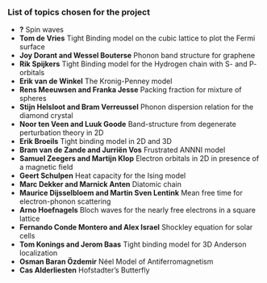 ### List of topics chosen for the project

* __?__ Spin waves
* __Tom de Vries__ Tight Binding model on the cubic lattice to plot the Fermi surface
* __Joy Dorant and Wessel Bouterse__ Phonon band structure for graphene
* __Rik Spijkers__ Tight Binding model for the Hydrogen chain with S- and P- orbitals
* __Erik van de Winkel__ The Kronig-Penney model
* __Rens Meeuwsen and Franka Jesse__ Packing fraction for mixture of spheres
* __Stijn Helsloot and Bram Verreussel__ Phonon dispersion relation for the diamond crystal
* __Noor ten Veen and Luuk Goode__ Band-structure from degenerate perturbation theory in 2D 
* __Erik Broeils__ Tight binding model in 2D and 3D
* __Bram van de Zande and Jurriën Vos__ Frustrated ANNNI model
* __Samuel Zeegers and Martijn Klop__ Electron orbitals in 2D in presence of a magnetic field
* __Geert Schulpen__ Heat capacity for the Ising model
* __Marc Dekker and Marnick Anten__ Diatomic chain
* __Maurice Dijsselbloem and Martin Sven Lentink__ Mean free time for electron-phonon scattering
* __Arno Hoefnagels__ Bloch waves for the nearly free electrons in a square lattice
* __Fernando Conde Montero and Alex Israel__ Shockley equation for solar cells
* __Tom Konings and Jerom Baas__ Tight binding model for 3D Anderson localization
* __Osman Baran Özdemir__ Néel Model of Antiferromagnetism
* __Cas Alderliesten__ Hofstadter’s Butterfly
